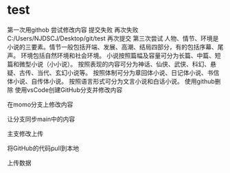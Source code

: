 # test
第一次用githob
尝试修改内容
提交失败
再次失败
C:/Users/NJDSCJ/Desktop/git/test
再次提交
第三次尝试
人物、情节、环境是小说的三要素。情节一般包括开端、发展、高潮、结局四部分，有的包括序幕、尾声。
环境包括自然环境和社会环境。 
小说按照篇幅及容量可分为长篇、中篇、短篇和微型小说（小小说）。
按照表现的内容可分为神话、仙侠、武侠、科幻、悬疑、古传、当代、玄幻小说等。
按照体制可分为章回体小说、日记体小说、书信体小说、自传体小说。
按照语言形式可分为文言小说和白话小说。
使用github删除
使用vsCode创建GitHub分支并修改内容

在momo分支上修改内容

让分支同步main中的内容


主支修改上传


将GitHub的代码pull到本地


上传数据